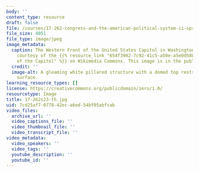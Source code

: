 ```yaml
---
body: ''
content_type: resource
draft: false
file: /courses/17-262-congress-and-the-american-political-system-ii-spring-2023/17-262s23-th.jpg
file_size: 4051
file_type: image/jpeg
image_metadata:
  caption: The Western Front of the United States Capitol in Washington, DC. (Image
    courtesy of the {{% resource_link "654f3902-7c92-41c5-a50e-a5e0d588aed1" "Architect
    of the Capitol" %}} on Wikimedia Commons. This image is in the public domain.)
  credit: ''
  image-alt: A gleaming white pillared structure with a domed top rests on a grassy
    surface.
learning_resource_types: []
license: https://creativecommons.org/publicdomain/zero/1.0/
resourcetype: Image
title: 17-262s23-th.jpg
uid: 7cd25af7-0778-42ec-a6ed-54bf05abfcab
video_files:
  archive_url: ''
  video_captions_file: ''
  video_thumbnail_file: ''
  video_transcript_file: ''
video_metadata:
  video_speakers: ''
  video_tags: ''
  youtube_description: ''
  youtube_id: ''
---
```

